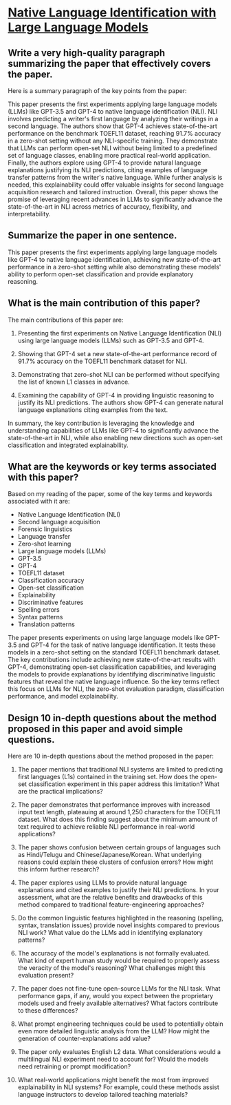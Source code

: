 # [Native Language Identification with Large Language Models](https://arxiv.org/abs/2312.07819)

## Write a very high-quality paragraph summarizing the paper that effectively covers the paper.

 Here is a summary paragraph of the key points from the paper:

This paper presents the first experiments applying large language models (LLMs) like GPT-3.5 and GPT-4 to native language identification (NLI). NLI involves predicting a writer's first language by analyzing their writings in a second language. The authors show that GPT-4 achieves state-of-the-art performance on the benchmark TOEFL11 dataset, reaching 91.7% accuracy in a zero-shot setting without any NLI-specific training. They demonstrate that LLMs can perform open-set NLI without being limited to a predefined set of language classes, enabling more practical real-world application. Finally, the authors explore using GPT-4 to provide natural language explanations justifying its NLI predictions, citing examples of language transfer patterns from the writer's native language. While further analysis is needed, this explainability could offer valuable insights for second language acquisition research and tailored instruction. Overall, this paper shows the promise of leveraging recent advances in LLMs to significantly advance the state-of-the-art in NLI across metrics of accuracy, flexibility, and interpretability.


## Summarize the paper in one sentence.

 This paper presents the first experiments applying large language models like GPT-4 to native language identification, achieving new state-of-the-art performance in a zero-shot setting while also demonstrating these models' ability to perform open-set classification and provide explanatory reasoning.


## What is the main contribution of this paper?

 The main contributions of this paper are:

1. Presenting the first experiments on Native Language Identification (NLI) using large language models (LLMs) such as GPT-3.5 and GPT-4.

2. Showing that GPT-4 set a new state-of-the-art performance record of 91.7% accuracy on the TOEFL11 benchmark dataset for NLI. 

3. Demonstrating that zero-shot NLI can be performed without specifying the list of known L1 classes in advance.

4. Examining the capability of GPT-4 in providing linguistic reasoning to justify its NLI predictions. The authors show GPT-4 can generate natural language explanations citing examples from the text.

In summary, the key contribution is leveraging the knowledge and understanding capabilities of LLMs like GPT-4 to significantly advance the state-of-the-art in NLI, while also enabling new directions such as open-set classification and integrated explainability.


## What are the keywords or key terms associated with this paper?

 Based on my reading of the paper, some of the key terms and keywords associated with it are:

- Native Language Identification (NLI)
- Second language acquisition
- Forensic linguistics 
- Language transfer
- Zero-shot learning
- Large language models (LLMs)
- GPT-3.5
- GPT-4
- TOEFL11 dataset
- Classification accuracy 
- Open-set classification
- Explainability
- Discriminative features
- Spelling errors
- Syntax patterns
- Translation patterns

The paper presents experiments on using large language models like GPT-3.5 and GPT-4 for the task of native language identification. It tests these models in a zero-shot setting on the standard TOEFL11 benchmark dataset. The key contributions include achieving new state-of-the-art results with GPT-4, demonstrating open-set classification capabilities, and leveraging the models to provide explanations by identifying discriminative linguistic features that reveal the native language influence. So the key terms reflect this focus on LLMs for NLI, the zero-shot evaluation paradigm, classification performance, and model explainability.


## Design 10 in-depth questions about the method proposed in this paper and avoid simple questions.

 Here are 10 in-depth questions about the method proposed in the paper:

1. The paper mentions that traditional NLI systems are limited to predicting first languages (L1s) contained in the training set. How does the open-set classification experiment in this paper address this limitation? What are the practical implications?

2. The paper demonstrates that performance improves with increased input text length, plateauing at around 1,250 characters for the TOEFL11 dataset. What does this finding suggest about the minimum amount of text required to achieve reliable NLI performance in real-world applications? 

3. The paper shows confusion between certain groups of languages such as Hindi/Telugu and Chinese/Japanese/Korean. What underlying reasons could explain these clusters of confusion errors? How might this inform further research?

4. The paper explores using LLMs to provide natural language explanations and cited examples to justify their NLI predictions. In your assessment, what are the relative benefits and drawbacks of this method compared to traditional feature-engineering approaches?

5. Do the common linguistic features highlighted in the reasoning (spelling, syntax, translation issues) provide novel insights compared to previous NLI work? What value do the LLMs add in identifying explanatory patterns?

6. The accuracy of the model's explanations is not formally evaluated. What kind of expert human study would be required to properly assess the veracity of the model's reasoning? What challenges might this evaluation present?  

7. The paper does not fine-tune open-source LLMs for the NLI task. What performance gaps, if any, would you expect between the proprietary models used and freely available alternatives? What factors contribute to these differences?

8. What prompt engineering techniques could be used to potentially obtain even more detailed linguistic analysis from the LLM? How might the generation of counter-explanations add value?

9. The paper only evaluates English L2 data. What considerations would a multilingual NLI experiment need to account for? Would the models need retraining or prompt modification?

10. What real-world applications might benefit the most from improved explainability in NLI systems? For example, could these methods assist language instructors to develop tailored teaching materials?
